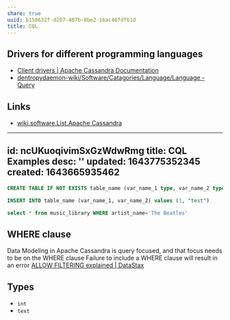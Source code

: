 ```yaml
---
share: true
uuid: b158632f-d207-407b-8be2-16ac46fdf61d
title: CQL
---
```

## Drivers for different programming languages

* [Client drivers | Apache Cassandra Documentation](https://cassandra.apache.org/doc/latest/cassandra/getting_started/drivers.html)
* [dentropydaemon-wiki/Software/Catagories/Language/Language - Query](/undefined)

## Links

* [wiki.software.List.Apache Cassandra](/undefined)

---
id: ncUKuoqivimSxGzWdwRmg
title: CQL Examples
desc: ''
updated: 1643775352345
created: 1643665935462
---

``` SQL
CREATE TABLE IF NOT EXISTS table_name (var_name_1 type, var_name_2 type,  PRIMARY KEY (var_name_1, var_name_2))
```

``` SQL
INSERT INTO table_name (var_name_1, var_name_2) values (1, "test")
```

``` sql
select * from music_library WHERE artist_name='The Beatles'
```

## WHERE clause

Data Modeling in Apache Cassandra is query focused, and that focus needs to be on the WHERE clause
Failure to include a WHERE clause will result in an error
[ALLOW FILTERING explained | DataStax](https://www.datastax.com/blog/allow-filtering-explained)

## Types

* `int`
* `text`